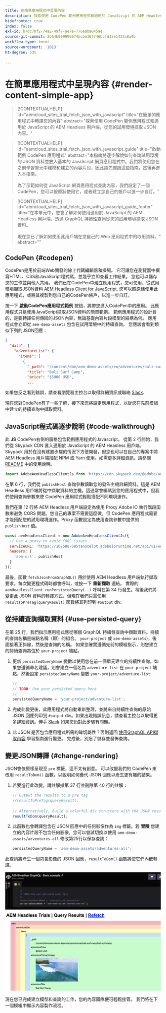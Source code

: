 ```yaml
---
title: 在簡單應用程式中呈現內容
description: 探索使用 CodePen 範例應用程式和適用於 JavaScript 的 AEM Headless 用戶端，從您的試用環境擷取 JSON 內容。
hidefromtoc: true
index: false
exl-id: b7dc70f2-74a2-49f7-ae7e-776eab9845ae
source-git-commit: 3b64b909996674bcbe36f746bcfd15e1422a8a4b
workflow-type: tm+mt
source-wordcount: '1013'
ht-degree: 53%

---
```



# 在簡單應用程式中呈現內容 {#render-content-simple-app}

>[!CONTEXTUALHELP]
>id="aemcloud_sites_trial_fetch_json_with_javascript"
>title="在簡單的應用程式中轉譯您的內容"
>abstract="探索使用 CodePen 範例應用程式和適用於 JavaScript 的 AEM Headless 用戶端，從您的試用環境擷取 JSON 內容。"

>[!CONTEXTUALHELP]
>id="aemcloud_sites_trial_fetch_json_with_javascript_guide"
>title="啟動範例 CodePen 應用程式"
>abstract="本指南將逐步解說如何查詢試用環境的 JSON 資料並放入基本的 JavaScript 網頁應用程式中。我們將使用您在之前學習單元中建模和建立的內容片段，因此請先閱讀這些指南，然後再進入本指南。<br><br>為了示範如何從 JavaScript 網頁應用程式查詢內容，我們設定了一個 CodePen，您可以按原狀使用它，或者建立您自己的帳戶以進一步自訂。"

>[!CONTEXTUALHELP]
>id="aemcloud_sites_trial_fetch_json_with_javascript_guide_footer"
>title="在本單元中，您會了解如何使用適用於 JavaScript 的 AEM Headless 用戶端，透過 GraphQL 持續性查詢從您的試用環境擷取 JSON 資料。<br><br>現在您已了解如何使用此用戶端在您自己的 Web 應用程式中的取用資料。"
>abstract=""

## CodePen {#codepen}

CodePen是用於前端Web開發的線上代碼編輯器和操場。 它可讓您在瀏覽器中撰寫HTML、CSS和JavaScript程式碼，並幾乎立即查看工作結果。 您也可以儲存您的工作並與他人共用。 我們已在CodePen中建立應用程式，您可使用，從試用環境擷取JSON資料 [AEM Headless Client for JavaScript](https://github.com/adobe/aem-headless-client-js). 您可以照原樣使用此應用程式，或將其複製到您自己的CodePen帳戶，以進一步自訂。

按一下 **啟動CodePen應用程式範例** 按鈕，將帶您進入CodePen中的應用。 此應用程式只是使用JavaScript擷取JSON資料的簡單範例。 範例應用程式的設計目的，是要轉譯任何傳回的JSON內容，無論基礎內容片段模型的結構為何。 應用程式會立即從 `aem-demo-assets` 包含在試用環境中的持續查詢。 您應該會看到類似下列的JSON回應：

```json
{
  "data": {
    "adventureList": {
      "items": [
        {
          "_path": "/content/dam/aem-demo-assets/en/adventures/bali-surf-camp/bali-surf-camp",
          "title": "Bali Surf Camp",
          "price": "$5000 USD",
          ...
```

如果您反之看到錯誤，請查看瀏覽器主控台以取得詳細資訊或聯絡 [Slack](https://adobe-dx-support.slack.com).

現在您對CodePen有了一些了解，接下來您將設定應用程式，以從您在先前模組中建立的持續查詢中擷取資料。

## JavaScript程式碼逐步說明 {#code-walkthrough}

此 **JS** CodePen右側的窗格包含範例應用程式的Javascript。 從第 2 行開始，我們從 Skypack CDN 匯入適用於 JavaScript 的 AEM Headless 用戶端。Skypack 用於在沒有建置步驟的情況下方便開發，但您也可以在自己的專案中將 AEM Headless 用戶端搭配 NPM 或 Yarn 使用。如需更多詳細資訊，請參閱 [README](https://github.com/adobe/aem-headless-client-js#aem-headless-client-for-javascript) 中的使用說明。

```javascript
import AdobeAemHeadlessClientJs from 'https://cdn.skypack.dev/@adobe/aem-headless-client-js@v3.2.0';
```

在第 6 行，我們從 `publishHost` 查詢參數讀取您的發佈主機詳細資料。這是 AEM Headless 用戶端將從中擷取資料的主機。這通常會編碼到您的應用程式中，但我們使用查詢參數來使 CodePen 應用程式輕鬆搭配不同環境運作。

我們在第 12 行將 AEM Headless 用戶端設定為使用 Proxy Adobe IO 執行階段函數來避免 CORS 問題。您自己的專案不需要這麼做，但 CodePen 應用程式需要才能搭配您的試用環境運作。Proxy 函數設定為使用查詢參數中提供的 `publishHost` 值。

```javascript
const aemHeadlessClient = new AdobeAemHeadlessClientJs({
  // Use a proxy to avoid CORS issues
  serviceURL: 'https://102588-505tanocelot.adobeioruntime.net/api/v1/web/aem/proxy',
  headers: {
    'aem-url': publishHost
  }
});
```

最後，函數 `fetchJsonFromGraphQL()` 用於使用 AEM Headless 用戶端執行擷取要求。每次變更程式碼時都會呼叫，或按一下 **重新擷取** 連結。 實際的 `aemHeadlessClient.runPersistedQuery(..)` 呼叫在第 34 行發生。稍後我們將變更此 JSON 資料的轉譯方式，但現在我們只需使用 `resultToPreTag(queryResult)` 函數將其列印到 `#output` div。

## 從持續查詢擷取資料 {#use-persisted-query}

在第 25 行，我們指示應用程式應從哪個 GraphQL 持續性查詢中擷取資料。持續的查詢名稱是端點名稱（即）的組合。 `your-project` 或 `aem-demo-assets`)，後面接著正斜線，然後是查詢的名稱。 如果您確實遵循先前的模組指示，則您建立的持續查詢將位於 `your-project` 端點。

1. 更新 `persistedQueryName` 變數以使用您在前一個單元建立的持續性查詢。如果您遵循命名建議，則會建立一個名為 `adventure-list` 在 `your-project` 端點，然後設定 `persistedQueryName` 變數 `your-project/adventure-list`:

   ```javascript
   //
   // TODO: Use your persisted query here
   //
   persistedQueryName = 'your-project/adventure-list';
   ```

1. 完成此變更後，此應用程式將自動重新整理，並將來自持續性查詢的原始 JSON 回應列印到 `#output` div。如果出現錯誤訊息，請查看主控台以取得更多詳細資訊。伸手 [Slack](https://adobe-dx-support.slack.com) 如果您仍對此步驟有問題。

1. 此 JSON 是否包含應用程式所需的確切屬性？否則返回 [使用GraphQL API擷取內容](https://experience.adobe.com/experiencemanager/learn/extract_content_using_graphql) 學習指南進行變更。 完成後，別忘了儲存並發佈查詢。

## 變更JSON轉譯 {#change-rendering}

JSON會依原樣呈現至 `pre` 標籤，這不太有創意。 可以改變我們的 CodePen 來改用 `resultToDom()` 函數，以說明如何疊代 JSON 回應以產生更有趣的結果。

1. 若要進行此改變，請註解掉第 37 行並刪除第 40 行的註解：

   ```javascript
   // Output the results to a pre tag
   //resultToPreTag(queryResult);
   
   // Alternatively, build a colorful div structure with the JSON results and render images inline
   resultToDom(queryResult);
   ```

1. 此函數也會轉譯包含在 JSON 回應中的任何影像作為 `img` 標籤。若 **冒險** 您建立的內容片段不包含任何影像，您可以嘗試切換以使用 `aem-demo-assets/adventures-all` 修改第25行以保存查詢：

   ```javascript
   persistedQueryName = 'aem-demo-assets/adventures-all';
   ```

此查詢將產生一個包含影像的 JSON 回應，`resultToDom()` 函數將使它們內嵌轉譯。

![adventures-all 查詢的結果和 resultToDom 轉譯函數](assets/do-not-localize/adventures-all-query-result.png)

現在您已完成建立模型和查詢的工作，您的內容團隊便可輕鬆接管。 我們將在下一個模組中顯示內容製作流程。
